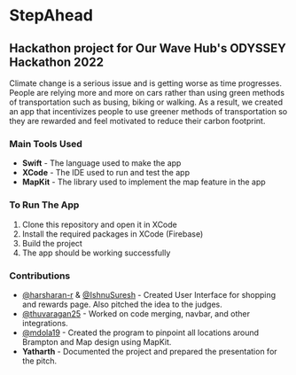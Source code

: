 # StepAhead
## Hackathon project for Our Wave Hub's ODYSSEY Hackathon 2022
Climate change is a serious issue and is getting worse as time progresses. People are relying more and more on cars rather than using green methods of transportation such as busing, biking or walking. As a result, we created an app that incentivizes people to use greener methods of transportation so they are rewarded and feel motivated to reduce their carbon footprint. 

### Main Tools Used
- **Swift** - The language used to make the app
- **XCode** - The IDE used to run and test the app
- **MapKit** - The library used to implement the map feature in the app 

### To Run The App
1. Clone this repository and open it in XCode 
2. Install the required packages in XCode (Firebase)
3. Build the project
4. The app should be working successfully

### Contributions
- [@harsharan-r](https://github.com/harsharan-r) & [@IshnuSuresh](https://github.com/IshnuSuresh) - Created User Interface for shopping and rewards page. Also pitched the idea to the judges.
- [@thuvaragan25](https://github.com/thuvaragan25) - Worked on code merging, navbar, and other integrations.
- [@mdola19](https://github.com/mdola19) - Created the program to pinpoint all locations around Brampton and Map design using MapKit.
- **Yatharth** - Documented the project and prepared the presentation for the pitch.

